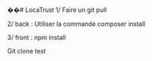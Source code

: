 ��#   L o c a T r u s t 
 
 1/ Faire un git pull

2/ back : Utiliser la commande composer install

3/ front : npm install

Git clone test
